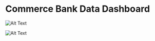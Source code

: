 # Commerce Bank Data Dashboard

![Alt Text](https://user-images.githubusercontent.com/11081968/34657897-47279484-f3f0-11e7-8529-0e8c721b850a.PNG)

![Alt Text](https://user-images.githubusercontent.com/11081968/34657891-3e826a8e-f3f0-11e7-8ab6-09354fac4534.PNG)
